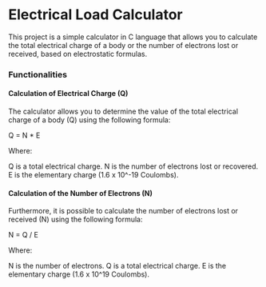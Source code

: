 # Electrical Load Calculator
This project is a simple calculator in C language that allows you to calculate the total electrical charge of a body or the number of electrons lost or received, based on electrostatic formulas.

### Functionalities

#### Calculation of Electrical Charge (Q)
The calculator allows you to determine the value of the total electrical charge of a body (Q) using the following formula:

Q = N * E

Where:

Q is a total electrical charge.
N is the number of electrons lost or recovered.
E is the elementary charge (1.6 x 10^-19 Coulombs).

#### Calculation of the Number of Electrons (N)
Furthermore, it is possible to calculate the number of electrons lost or received (N) using the following formula:

N = Q / E

Where:

N is the number of electrons.
Q is a total electrical charge.
E is the elementary charge (1.6 x 10^19 Coulombs).